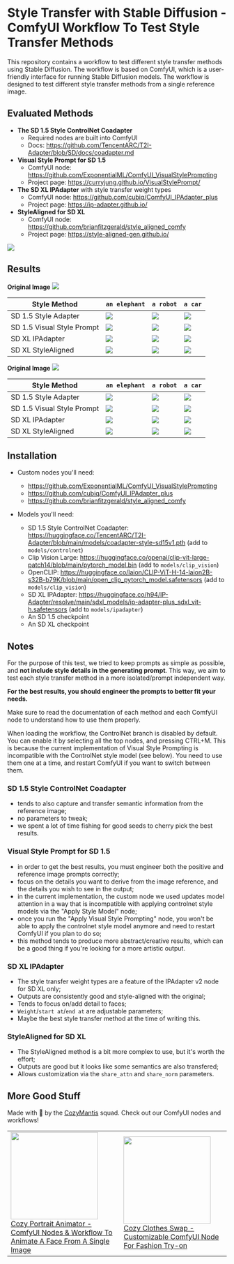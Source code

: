 # Style Transfer with Stable Diffusion - ComfyUI Workflow To Test Style Transfer Methods

This repository contains a workflow to test different style transfer methods using Stable Diffusion. The workflow is based on ComfyUI, which is a user-friendly interface for running Stable Diffusion models. The workflow is designed to test different style transfer methods from a single reference image.

## Evaluated Methods

- **The SD 1.5 Style ControlNet Coadapter**
  - Required nodes are built into ComfyUI
  - Docs: https://github.com/TencentARC/T2I-Adapter/blob/SD/docs/coadapter.md
- **Visual Style Prompt for SD 1.5**
  - ComfyUI node: https://github.com/ExponentialML/ComfyUI_VisualStylePrompting
  - Project page: https://curryjung.github.io/VisualStylePrompt/
- **The SD XL IPAdapter** with style transfer weight types
  - ComfyUI node: https://github.com/cubiq/ComfyUI_IPAdapter_plus
  - Project page: https://ip-adapter.github.io/
- **StyleAligned for SD XL**
  - ComfyUI node: https://github.com/brianfitzgerald/style_aligned_comfy
  - Project page: https://style-aligned-gen.github.io/

![](screen.png)

## Results

**Original Image**
![](./assets/source1.png)

| Style Method               | `an elephant` | `a robot` | `a car` |
| -------------------------- | --- | --- | --- |
| SD 1.5 Style Adapter         | ![](./assets/sm.png) | ![](./assets/sm1.png) | ![](./assets/sm2.png) |
| SD 1.5 Visual Style Prompt | ![](./assets/vsp.png) | ![](./assets/vsp1.png) | ![](./assets/vsp2.png) |
| SD XL IPAdapter            | ![](./assets/ipa.png) | ![](./assets/ipa1.png) | ![](./assets/ipa2.png) |
| SD XL StyleAligned         | ![](./assets/sa.png) | ![](./assets/sa1.png) | ![](./assets/sa2.png) |



**Original Image**
![](./assets/source2.png)

| Style Method               | `an elephant` | `a robot` | `a car` |
| -------------------------- | --- | --- | --- |
| SD 1.5 Style Adapter         | ![](./assets/2sm.png) | ![](./assets/2sm1.png) | ![](./assets/2sm2.png) |
| SD 1.5 Visual Style Prompt | ![](./assets/2vsp.png) | ![](./assets/2vsp1.png) | ![](./assets/2vsp2.png) |
| SD XL IPAdapter            | ![](./assets/2ipa.png) | ![](./assets/2ipa1.png) | ![](./assets/2ipa2.png) |
| SD XL StyleAligned         | ![](./assets/2sa.png) | ![](./assets/2sa1.png) | ![](./assets/2sa2.png) |

## Installation

- Custom nodes you'll need:
  - https://github.com/ExponentialML/ComfyUI_VisualStylePrompting
  - https://github.com/cubiq/ComfyUI_IPAdapter_plus
  - https://github.com/brianfitzgerald/style_aligned_comfy

- Models you'll need:
  - SD 1.5 Style ControlNet Coadapter: https://huggingface.co/TencentARC/T2I-Adapter/blob/main/models/coadapter-style-sd15v1.pth (add to `models/controlnet`)
  - Clip Vision Large: https://huggingface.co/openai/clip-vit-large-patch14/blob/main/pytorch_model.bin (add to `models/clip_vision`)
  - OpenCLIP: https://huggingface.co/laion/CLIP-ViT-H-14-laion2B-s32B-b79K/blob/main/open_clip_pytorch_model.safetensors (add to `models/clip_vision`)
  - SD XL IPAdapter: https://huggingface.co/h94/IP-Adapter/resolve/main/sdxl_models/ip-adapter-plus_sdxl_vit-h.safetensors (add to `models/ipadapter`)
  - An SD 1.5 checkpoint
  - An SD XL checkpoint

## Notes

For the purpose of this test, we tried to keep prompts as simple as possible, and **not include style details in the generating prompt**. This way, we aim to test each style transfer method in a more isolated/prompt independent way. 

**For the best results, you should engineer the prompts to better fit your needs.**

Make sure to read the documentation of each method and each ComfyUI node to understand how to use them properly.

When loading the workflow, the ControlNet branch is disabled by default. You can enable it by selecting all the top nodes, and pressing CTRL+M. This is because the current implementation of Visual Style Prompting is incompatible with the ControlNet style model (see below). You need to use them one at a time, and restart ComfyUI if you want to switch between them.

### SD 1.5 Style ControlNet Coadapter
- tends to also capture and transfer semantic information from the reference image;
- no parameters to tweak;
- we spent a lot of time fishing for good seeds to cherry pick the best results.

### Visual Style Prompt for SD 1.5
- in order to get the best results, you must engineer both the positive and reference image prompts correctly;
- focus on the details you want to derive from the image reference, and the details you wish to see in the output;
- in the current implementation, the custom node we used updates model attention in a way that is incompatible with applying controlnet style models via the "Apply Style Model" node;
- once you run the "Apply Visual Style Prompting" node, you won't be able to apply the controlnet style model anymore and need to restart ComfyUI if you plan to do so;
- this method tends to produce more abstract/creative results, which can be a good thing if you're looking for a more artistic output.

### SD XL IPAdapter
- The style transfer weight types are a feature of the IPAdapter v2 node for SD XL only;
- Outputs are consistently good and style-aligned with the original;
- Tends to focus on/add detail to faces;
- `Weight`/`start at`/`end at` are adjustable parameters;
- Maybe the best style transfer method at the time of writing this.

### StyleAligned for SD XL
- The StyleAligned method is a bit more complex to use, but it's worth the effort;
- Outputs are good but it looks like some semantics are also transfered;
- Allows customization via the `share_attn` and `share_norm` parameters.

## More Good Stuff

Made with 💚 by the [CozyMantis](https://cozymantis.gumroad.com) squad. Check out our ComfyUI nodes and workflows!

| | |
| --- | --- |
| <a href="https://cozymantis.gumroad.com/l/cozy-animated-portraits-with-stablediffusion-comfyui-aniportrait?layout=profile"><img width=200 src="https://public-files.gumroad.com/uspwrlry6dkb927zjihozv1xo88p"><br />Cozy Portrait Animator - ComfyUI Nodes & Workflow To Animate A Face From A Single Image</a> | <a href="https://cozymantis.gumroad.com/l/cozy-clothes-swap-comfyui-node-salvton?layout=profile"><img width=200 src="https://public-files.gumroad.com/x75wxfap89vzrasn4v6rniemyaj5"><br /> Cozy Clothes Swap - Customizable ComfyUI Node For Fashion Try-on</a> |